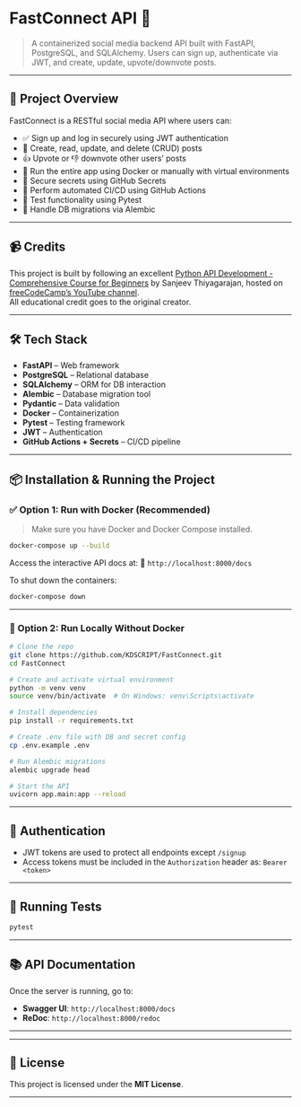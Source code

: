 # FastConnect API 🧩
> A containerized social media backend API built with FastAPI, PostgreSQL, and SQLAlchemy. Users can sign up, authenticate via JWT, and create, update, upvote/downvote posts.

---

## 🚀 Project Overview

FastConnect is a RESTful social media API where users can:

- ✅ Sign up and log in securely using JWT authentication
- 📝 Create, read, update, and delete (CRUD) posts
- 👍 Upvote or 👎 downvote other users’ posts
- 🐳 Run the entire app using Docker or manually with virtual environments
- 🔐 Secure secrets using GitHub Secrets
- 🔁 Perform automated CI/CD using GitHub Actions
- 🧪 Test functionality using Pytest
- 🔄 Handle DB migrations via Alembic

---

## 📹 Credits

This project is built by following an excellent [Python API Development - Comprehensive Course for Beginners](https://www.youtube.com/watch?v=0sOvCWFmrtA) by Sanjeev Thiyagarajan, hosted on [freeCodeCamp’s YouTube channel](https://www.youtube.com/@freecodecamp).  
All educational credit goes to the original creator.

---

## 🛠️ Tech Stack

- **FastAPI** – Web framework
- **PostgreSQL** – Relational database
- **SQLAlchemy** – ORM for DB interaction
- **Alembic** – Database migration tool
- **Pydantic** – Data validation
- **Docker** – Containerization
- **Pytest** – Testing framework
- **JWT** – Authentication
- **GitHub Actions + Secrets** – CI/CD pipeline

---

## 📦 Installation & Running the Project

### ✅ Option 1: Run with Docker (Recommended)

> Make sure you have Docker and Docker Compose installed.

```bash
docker-compose up --build
````

Access the interactive API docs at:
📍 `http://localhost:8000/docs`

To shut down the containers:

```bash
docker-compose down
```

---

### 🧪 Option 2: Run Locally Without Docker

```bash
# Clone the repo
git clone https://github.com/KDSCRIPT/FastConnect.git
cd FastConnect

# Create and activate virtual environment
python -m venv venv
source venv/bin/activate  # On Windows: venv\Scripts\activate

# Install dependencies
pip install -r requirements.txt

# Create .env file with DB and secret config
cp .env.example .env

# Run Alembic migrations
alembic upgrade head

# Start the API
uvicorn app.main:app --reload
```

---

## 🔐 Authentication

* JWT tokens are used to protect all endpoints except `/signup`
* Access tokens must be included in the `Authorization` header as:
  `Bearer <token>`

---

## 🧪 Running Tests

```bash
pytest
```
---

## 📚 API Documentation

Once the server is running, go to:

* **Swagger UI**: `http://localhost:8000/docs`
* **ReDoc**: `http://localhost:8000/redoc`

---

---

## 📄 License

This project is licensed under the **MIT License**.

---
